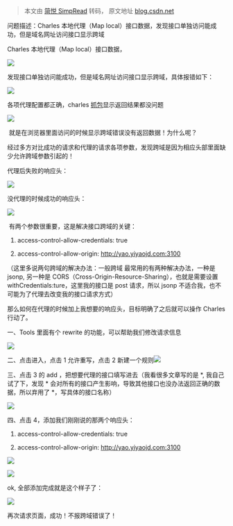 > 本文由 [简悦 SimpRead](http://ksria.com/simpread/) 转码， 原文地址 [blog.csdn.net](https://blog.csdn.net/poppymilan/article/details/107468230)

问题描述：Charles 本地代理（Map local）接口数据，发现接口单独访问能成功，但是域名网址访问接口显示跨域

Charles 本地代理（Map local）接口数据，

![](https://img-blog.csdnimg.cn/20200720172034661.png?x-oss-process=image/watermark,type_ZmFuZ3poZW5naGVpdGk,shadow_10,text_aHR0cHM6Ly9ibG9nLmNzZG4ubmV0L3BvcHB5bWlsYW4=,size_16,color_FFFFFF,t_70)

发现接口单独访问能成功，但是域名网址访问接口显示跨域，具体报错如下：

![](https://img-blog.csdnimg.cn/20200720171945577.png)

各项代理配置都正确，charles [抓包](https://so.csdn.net/so/search?q=%E6%8A%93%E5%8C%85&spm=1001.2101.3001.7020)显示返回结果都没问题

![](https://img-blog.csdnimg.cn/20200720172444553.png?x-oss-process=image/watermark,type_ZmFuZ3poZW5naGVpdGk,shadow_10,text_aHR0cHM6Ly9ibG9nLmNzZG4ubmV0L3BvcHB5bWlsYW4=,size_16,color_FFFFFF,t_70)

 就是在浏览器里面访问的时候显示跨域错误没有返回数据！为什么呢？

经过多方对比成功的请求和代理的请求各项参数，发现跨域是因为相应头部里面缺少允许跨域参数引起的！

代理后失败的响应头：

![](https://img-blog.csdnimg.cn/20200720172635310.png)

没代理的时候成功的响应头：

![](https://img-blog.csdnimg.cn/20200720172715462.png?x-oss-process=image/watermark,type_ZmFuZ3poZW5naGVpdGk,shadow_10,text_aHR0cHM6Ly9ibG9nLmNzZG4ubmV0L3BvcHB5bWlsYW4=,size_16,color_FFFFFF,t_70)

 有两个参数很重要，这是解决接口跨域的关键：

1.  access-control-allow-credentials: true
    
2.  access-control-allow-origin: http://yao.yiyaojd.com:3100
    

（这里多说两句跨域的解决办法：一般跨域 最常用的有两种解决办法，一种是 jsonp, 另一种是 CORS（Cross-Origin-Resource-Sharing），也就是需要设置 withCredentials:ture，这里我的接口是 post 请求，所以 jsonp 不适合我，也不可能为了代理去改变我的接口请求方式）

那么如何在代理的时候加上我想要的响应头，目标明确了之后就可以操作 Charles 行动了。

一、Tools 里面有个 rewrite 的功能，可以帮助我们修改请求信息

![](https://img-blog.csdnimg.cn/20200720174027520.png?x-oss-process=image/watermark,type_ZmFuZ3poZW5naGVpdGk,shadow_10,text_aHR0cHM6Ly9ibG9nLmNzZG4ubmV0L3BvcHB5bWlsYW4=,size_16,color_FFFFFF,t_70)

二、点击进入，点击 1 允许重写，点击 2 新建一个规则![](https://img-blog.csdnimg.cn/20200720174328675.png?x-oss-process=image/watermark,type_ZmFuZ3poZW5naGVpdGk,shadow_10,text_aHR0cHM6Ly9ibG9nLmNzZG4ubmV0L3BvcHB5bWlsYW4=,size_16,color_FFFFFF,t_70)

三、点击 3 的 add ，把想要代理的接口填写进去（我看很多文章写的是 *, 我自己试了下，发现 * 会对所有的接口产生影响，导致其他接口也没办法返回正确的数据，所以弃用了 *，写具体的接口名称）

![](https://img-blog.csdnimg.cn/20200720174655827.png?x-oss-process=image/watermark,type_ZmFuZ3poZW5naGVpdGk,shadow_10,text_aHR0cHM6Ly9ibG9nLmNzZG4ubmV0L3BvcHB5bWlsYW4=,size_16,color_FFFFFF,t_70)

四、点击 4，添加我们刚刚说的那两个响应头：

1.  access-control-allow-credentials: true
    
2.  access-control-allow-origin: http://yao.yiyaojd.com:3100
    

![](https://img-blog.csdnimg.cn/20200720174905384.png?x-oss-process=image/watermark,type_ZmFuZ3poZW5naGVpdGk,shadow_10,text_aHR0cHM6Ly9ibG9nLmNzZG4ubmV0L3BvcHB5bWlsYW4=,size_16,color_FFFFFF,t_70)

![](https://img-blog.csdnimg.cn/20200720174931496.png?x-oss-process=image/watermark,type_ZmFuZ3poZW5naGVpdGk,shadow_10,text_aHR0cHM6Ly9ibG9nLmNzZG4ubmV0L3BvcHB5bWlsYW4=,size_16,color_FFFFFF,t_70)

ok, 全部添加完成就是这个样子了：

![](https://img-blog.csdnimg.cn/20200720175602571.png?x-oss-process=image/watermark,type_ZmFuZ3poZW5naGVpdGk,shadow_10,text_aHR0cHM6Ly9ibG9nLmNzZG4ubmV0L3BvcHB5bWlsYW4=,size_16,color_FFFFFF,t_70)

再次请求页面，成功！不报跨域错误了！